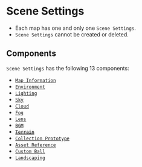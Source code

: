 # Scene Settings

- Each map has one and only one `Scene Settings`.
- `Scene Settings` cannot be created or deleted.

## Components

`Scene Settings` has the following 13 components:

- [`Map Information`](mapInfo)
- [`Environment`](environment)
- [`Lighting`](lighting)
- [`Sky`](sky)
- [`Cloud`](cloud)
- [`Fog`](fog)
- [`Lens`](lens)
- [`BGM`](backgroundMusic)
- ~~[`Terrain`](terrain)~~
- [`Collection Prototype`](collectionPrototype)
- [`Asset Reference`](assetReference)
- [`Custom Ball`](customBall)
- [`Landscaping`](landscaping)
